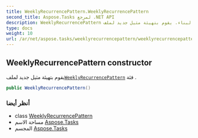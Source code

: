 ```yaml
---
title: WeeklyRecurrencePattern.WeeklyRecurrencePattern
second_title: Aspose.Tasks لمرجع .NET API
description: WeeklyRecurrencePattern البناء. يقوم بتهيئة مثيل جديد لملفWeeklyRecurrencePattern فئة .
type: docs
weight: 10
url: /ar/net/aspose.tasks/weeklyrecurrencepattern/weeklyrecurrencepattern/
---
```

## WeeklyRecurrencePattern constructor

يقوم بتهيئة مثيل جديد لملف[`WeeklyRecurrencePattern`](../) فئة .

```csharp
public WeeklyRecurrencePattern()
```

### أنظر أيضا

* class [WeeklyRecurrencePattern](../)
* مساحة الاسم [Aspose.Tasks](../../weeklyrecurrencepattern/)
* المجسم [Aspose.Tasks](../../../)


